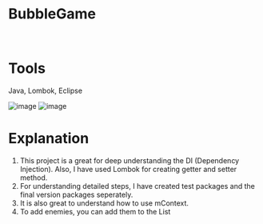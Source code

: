 # BubbleGame
<br>

# Tools<br>
Java, Lombok, Eclipse

![image](https://user-images.githubusercontent.com/44890698/205368340-42a3bf2d-9057-4f05-9f1c-ae25a79a3beb.png)
![image](https://user-images.githubusercontent.com/44890698/205368360-93cf3398-bba2-4946-9ff3-9125d67f286b.png)

# Explanation
1. This project is a great for deep understanding the DI (Dependency Injection). Also, I have used Lombok for creating getter and setter method. <br>
2. For understanding detailed steps, I have created test packages and the final version packages seperately. <br>
3. It is also great to understand how to use mContext. <br>
4. To add enemies, you can add them to the List<Enemy>

